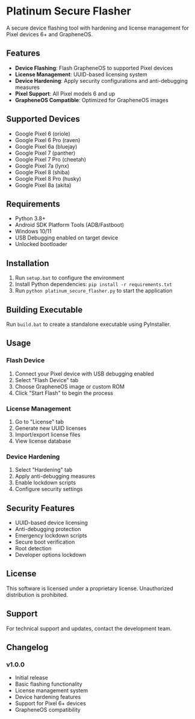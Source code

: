 # Platinum Secure Flasher

A secure device flashing tool with hardening and license management for Pixel devices 6+ and GrapheneOS.

## Features

- **Device Flashing**: Flash GrapheneOS to supported Pixel devices
- **License Management**: UUID-based licensing system
- **Device Hardening**: Apply security configurations and anti-debugging measures
- **Pixel Support**: All Pixel models 6 and up
- **GrapheneOS Compatible**: Optimized for GrapheneOS images

## Supported Devices

- Google Pixel 6 (oriole)
- Google Pixel 6 Pro (raven)
- Google Pixel 6a (bluejay)
- Google Pixel 7 (panther)
- Google Pixel 7 Pro (cheetah)
- Google Pixel 7a (lynx)
- Google Pixel 8 (shiba)
- Google Pixel 8 Pro (husky)
- Google Pixel 8a (akita)

## Requirements

- Python 3.8+
- Android SDK Platform Tools (ADB/Fastboot)
- Windows 10/11
- USB Debugging enabled on target device
- Unlocked bootloader

## Installation

1. Run `setup.bat` to configure the environment
2. Install Python dependencies: `pip install -r requirements.txt`
3. Run `python platinum_secure_flasher.py` to start the application

## Building Executable

Run `build.bat` to create a standalone executable using PyInstaller.

## Usage

### Flash Device
1. Connect your Pixel device with USB debugging enabled
2. Select "Flash Device" tab
3. Choose GrapheneOS image or custom ROM
4. Click "Start Flash" to begin the process

### License Management
1. Go to "License" tab
2. Generate new UUID licenses
3. Import/export license files
4. View license database

### Device Hardening
1. Select "Hardening" tab
2. Apply anti-debugging measures
3. Enable lockdown scripts
4. Configure security settings

## Security Features

- UUID-based device licensing
- Anti-debugging protection
- Emergency lockdown scripts
- Secure boot verification
- Root detection
- Developer options lockdown

## License

This software is licensed under a proprietary license. Unauthorized distribution is prohibited.

## Support

For technical support and updates, contact the development team.

## Changelog

### v1.0.0
- Initial release
- Basic flashing functionality
- License management system
- Device hardening features
- Support for Pixel 6+ devices
- GrapheneOS compatibility